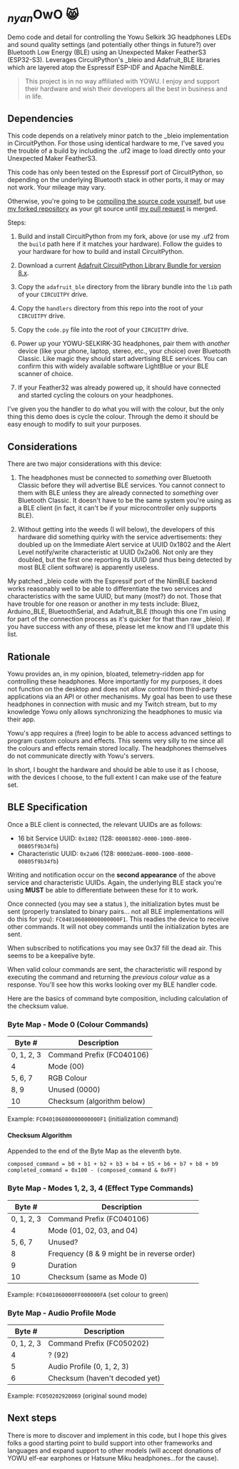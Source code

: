 # <sub>*nyan*</sub>OwO 😸

Demo code and detail for controlling the Yowu Selkirk 3G headphones LEDs and sound quality settings (and potentially other things in future?) over Bluetooth Low Energy (BLE) using an Unexpected Maker FeatherS3 (ESP32-S3). Leverages CircuitPython's _bleio and Adafruit_BLE libraries which are layered atop the Espressif ESP-IDF and Apache NimBLE.

> This project is in no way affiliated with YOWU. I enjoy and support their hardware and wish their developers all the best in business and in life.

## Dependencies

This code depends on a relatively minor patch to the _bleio implementation in CircuitPython. For those using identical hardware to me, I've saved you the trouble of a build by including the .uf2 image to load directly onto your Unexpected Maker FeatherS3.

This code has only been tested on the Espressif port of CircuitPython, so depending on the underlying Bluetooth stack in other ports, it may or may not work. Your mileage may vary.

Otherwise, you're going to be [compiling the source code yourself](https://learn.adafruit.com/building-circuitpython/build-circuitpython), but use [my forked repository](https://github.com/litui/circuitpython/) as your git source until [my pull request](https://github.com/adafruit/circuitpython/pull/6614) is merged.

Steps:

1. Build and install CircuitPython from my fork, above (or use my .uf2 from the `build` path here if it matches your hardware). Follow the guides to your hardware for how to build and install CircuitPython.

2. Download a current [Adafruit CircuitPython Library Bundle for version 8.x](https://circuitpython.org/libraries).

3. Copy the `adafruit_ble` directory from the library bundle into the `lib` path of your `CIRCUITPY` drive.

4. Copy the `handlers` directory from this repo into the root of your `CIRCUITPY` drive.

5. Copy the `code.py` file into the root of your `CIRCUITPY` drive.

6. Power up your YOWU-SELKIRK-3G headphones, pair them with _another_ device (like your phone, laptop, stereo, etc., your choice) over Bluetooth Classic. Like magic they should start advertising BLE services. You can confirm this with widely available software LightBlue or your BLE scanner of choice.

7. If your Feather32 was already powered up, it should have connected and started cycling the colours on your headphones.

I've given you the handler to do what you will with the colour, but the only thing this demo does is cycle the colour. Through the demo it should be easy enough to modify to suit your purposes.

## Considerations

There are two major considerations with this device:

1. The headphones must be connected to _something_ over Bluetooth Classic before they will advertise BLE services. You cannot connect to them with BLE unless they are already connected to _something_ over Bluetooth Classic. It doesn't have to be the same system you're using as a BLE client (in fact, it can't be if your microcontroller only supports BLE).

2. Without getting into the weeds (I will below), the developers of this hardware did something quirky with the service advertisements: they doubled up on the Immediate Alert service at UUID 0x1802 and the Alert Level notify/write characteristic at UUID 0x2a06. Not only are they doubled, but the first one reporting its UUID (and thus being detected by most BLE client software) is apparently useless.

My patched _bleio code with the Espressif port of the NimBLE backend works reasonably well to be able to differentiate the two services and characteristics with the same UUID, but many (most?) do not. Those that have trouble for one reason or another in my tests include: Bluez, Arduino_BLE, BluetoothSerial, and Adafruit_BLE (though this one I'm using for part of the connection process as it's quicker for that than raw _bleio). If you have success with any of these, please let me know and I'll update this list.

## Rationale

Yowu provides an, in my opinion, bloated, telemetry-ridden app for controlling these headphones. More importantly for my purposes, it does not function on the desktop and does not allow control from third-party applications via an API or other mechanisms. My goal has been to use these headphones in connection with music and my Twitch stream, but to my knowledge Yowu only allows synchronizing the headphones to music via their app.

Yowu's app requires a (free) login to be able to access advanced settings to program custom colours and effects. This seems very silly to me since all the colours and effects remain stored locally. The headphones themselves do not communicate directly with Yowu's servers.

In short, I bought the hardware and should be able to use it as I choose, with the devices I choose, to the full extent I can make use of the feature set.

## BLE Specification

Once a BLE client is connected, the relevant UUIDs are as follows:

* 16 bit Service UUID: ```0x1802``` (128: ```00001802-0000-1000-8000-00805f9b34fb```)
* Characteristic UUID: ```0x2a06``` (128:  ```00002a06-0000-1000-8000-00805f9b34fb```)

Writing and notification occur on the **second appearance** of the above service and characteristic UUIDs. Again, the underlying BLE stack you're using **MUST** be able to differentiate between these for it to work.

Once connected (you may see a status ), the initialization bytes must be sent (properly translated to binary pairs... not all BLE implementations will do this for you): ```FC040106080000000000F1```. This readies the device to receive other commands. It will not obey commands until the initialization bytes are sent.

When subscribed to notifications you may see 0x37 fill the dead air. This seems to be a keepalive byte.

When valid colour commands are sent, the characteristic will respond by executing the command and returning the *previous colour value* as a response. You'll see how this works looking over my BLE handler code.

Here are the basics of command byte composition, including calculation of the checksum value.

### Byte Map - Mode 0 (Colour Commands)

| Byte #     | Description                   |
|------------|-------------------------------|
| 0, 1, 2, 3 | Command Prefix (FC040106)     |
| 4          | Mode (00)                     |
| 5, 6, 7    | RGB Colour                    |
| 8, 9       | Unused (0000)                 |
| 10         | Checksum (algorithm below)    |

Example: ```FC040106080000000000F1``` (initialization command)

#### Checksum Algorithm

Appended to the end of the Byte Map as the eleventh byte.

```
composed_command = b0 + b1 + b2 + b3 + b4 + b5 + b6 + b7 + b8 + b9
completed_command = 0x100 - (composed_command & 0xFF)
```

### Byte Map - Modes 1, 2, 3, 4 (Effect Type Commands)

| Byte #     | Description                   |
|------------|-------------------------------|
| 0, 1, 2, 3 | Command Prefix (FC040106)     |
| 4          | Mode (01, 02, 03, and 04)     |
| 5, 6, 7    | Unused?                       |
| 8          | Frequency  (8 & 9 might be in reverse order) |
| 9          | Duration                      |
| 10         | Checksum (same as Mode 0)     |

Example: ```FC0401060000FF000000FA``` (set colour to green)

### Byte Map - Audio Profile Mode

| Byte #     | Description                    |
|------------|--------------------------------|
| 0, 1, 2, 3 | Command Prefix (FC050202)      |
| 4          | ? (92)                         |
| 5          | Audio Profile (0, 1, 2, 3)     |
| 6          | Checksum (haven't decoded yet) |

Example: ```FC050202920069``` (original sound mode)

## Next steps

There is more to discover and implement in this code, but I hope this gives folks a good starting point to build support into other frameworks and languages and expand support to other models (will accept donations of YOWU elf-ear earphones or Hatsune Miku headphones...for the cause).
